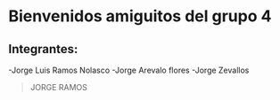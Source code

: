 # Bienvenidos amiguitos del grupo 4

## Integrantes:

-Jorge Luis Ramos Nolasco
-Jorge Arevalo flores
-Jorge Zevallos

> JORGE RAMOS

